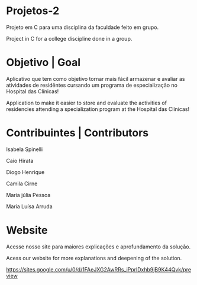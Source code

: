 # Projetos-2

Projeto em C para uma disciplina da faculdade feito em grupo.

Project in C for a college discipline done in a group.

# Objetivo | Goal
Aplicativo que tem como objetivo tornar mais fácil armazenar e avaliar as atividades de residêntes cursando um programa de especialização no Hospital das Clínicas!

Application to make it easier to store and evaluate the activities of residencies attending a specialization program at the Hospital das Clínicas!

# Contribuintes | Contributors
Isabela Spinelli

Caio Hirata

Diogo Henrique

Camila Cirne

Maria júlia Pessoa

Maria Luísa Arruda

# Website
Acesse nosso site para maiores explicações e aprofundamento da solução.

Acess our website for more explanations and deepening of the solution.

https://sites.google.com/u/0/d/1FAeJXG2AwRRs_iPprlDxhb9jB9K44Qvk/preview
